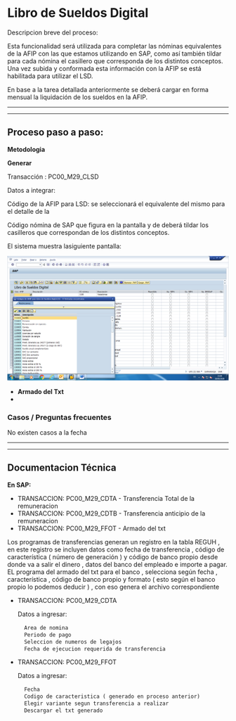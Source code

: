 # Libro de Sueldos Digital

Descripcion breve del proceso:

Esta funcionalidad será utilizada para completar las nóminas
equivalentes de la AFIP con las que estamos utilizando en SAP, como así también
tildar para cada nómina el casillero que corresponda de los distintos conceptos.
Una vez subida y conformada esta información con la AFIP se está habilitada para
utilizar el LSD.

En base a la tarea detallada anteriormente se deberá cargar en
forma mensual la liquidación de los sueldos en la AFIP.

---

---

## Proceso paso a paso:


**Metodologia** 

**Generar**

Transacción  :   PC00_M29_CLSD

Datos a integrar:

Código de la
AFIP para LSD: se seleccionará el equivalente del mismo para el detalle de la

Código nómina
de SAP que  figura en la pantalla y de
deberá tildar los  casilleros que correspondan de los distintos conceptos.

El sistema muestra lasiguiente pantalla:

![img](image/index/1630424321657.png)


* **Armado del Txt**
*

### Casos / Preguntas frecuentes

No existen casos a la fecha

---

---

## Documentacion Técnica

**En SAP:**

* TRANSACCION: PC00_M29_CDTA - Transferencia Total de la remuneracion
* TRANSACCION: PC00_M29_CDTB - Transferencia anticipio de la remuneracion
* TRANSACCION: PC00_M29_FFOT - Armado del txt

Los programas de transferencias generan un registro en la tabla REGUH , en este registro se incluyen datos como fecha de transferencia , código de característica ( número de generación ) y código de banco propio desde donde va a salir el dinero , datos del banco del empleado e importe a pagar.
EL programa del armado del txt para el banco , selecciona según fecha , característica , código de banco propio y formato ( esto según el banco propio lo podemos deducir )  , con eso genera el archivo correspondiente

* TRANSACCION: PC00_M29_CDTA

  Datos a ingresar:

  ```
    Area de nomina 
    Periodo de pago
    Seleccion de numeros de legajos
    Fecha de ejecucion requerida de transferencia
  ```
* TRANSACCION: PC00_M29_FFOT

  Datos a ingresar:

  ```
    Fecha
    Codigo de caracteristica ( generado en proceso anterior)
    Elegir variante segun transferencia a realizar
    Descargar el txt generado
  ```
